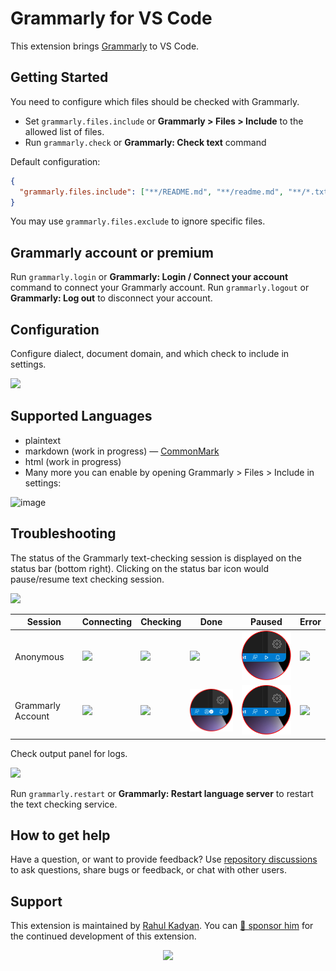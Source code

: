 # Grammarly for VS Code

This extension brings [Grammarly](https://grammarly.com) to VS Code.

## Getting Started

You need to configure which files should be checked with Grammarly.

- Set `grammarly.files.include` or **Grammarly > Files > Include** to the allowed list of files.
- Run `grammarly.check` or **Grammarly: Check text** command

Default configuration:

```json
{
  "grammarly.files.include": ["**/README.md", "**/readme.md", "**/*.txt"]
}
```

You may use `grammarly.files.exclude` to ignore specific files.

## Grammarly account or premium

Run `grammarly.login` or **Grammarly: Login / Connect your account** command to connect your Grammarly account.
Run `grammarly.logout` or **Grammarly: Log out** to disconnect your account.

## Configuration

Configure dialect, document domain, and which check to include in settings.

![](https://github.com/znck/grammarly/raw/HEAD/extension/assets/screenshot-config.png)

## Supported Languages

- plaintext
- markdown (work in progress) — [CommonMark](https://commonmark.org/)
- html (work in progress)
- Many more you can enable by opening Grammarly > Files > Include in settings:

![image](https://user-images.githubusercontent.com/120114860/208191020-702c5053-7a97-469e-bde1-bdada021ed90.png)


## Troubleshooting

The status of the Grammarly text-checking session is displayed on the status bar (bottom right). Clicking on the status bar icon would pause/resume text checking session.

![](https://github.com/znck/grammarly/raw/HEAD/extension/assets/staturbar.png)

| Session           | Connecting                          | Checking                          | Done                               | Paused                          | Error                          |
| ----------------- | ----------------------------------- | --------------------------------- | ---------------------------------- | ------------------------------- | ------------------------------ |
| Anonymous         | ![](https://github.com/znck/grammarly/raw/HEAD/extension/assets/status-connecting.png) | ![](https://github.com/znck/grammarly/raw/HEAD/extension/assets/status-checking.png) | ![](https://github.com/znck/grammarly/raw/HEAD/extension/assets/status-done.png)      | ![](https://github.com/znck/grammarly/raw/HEAD/extension/assets/status-paused.png) | ![](https://github.com/znck/grammarly/raw/HEAD/extension/assets/status-error.png) |
| Grammarly Account | ![](https://github.com/znck/grammarly/raw/HEAD/extension/assets/status-connecting.png) | ![](https://github.com/znck/grammarly/raw/HEAD/extension/assets/status-checking.png) | ![](https://github.com/znck/grammarly/raw/HEAD/extension/assets/status-connected.png) | ![](https://github.com/znck/grammarly/raw/HEAD/extension/assets/status-paused.png) | ![](https://github.com/znck/grammarly/raw/HEAD/extension/assets/status-error.png) |

Check output panel for logs.

![](https://github.com/znck/grammarly/raw/HEAD/extension/assets/screenshot-output-panel.png)

Run `grammarly.restart` or **Grammarly: Restart language server** to restart the text checking service.

## How to get help

Have a question, or want to provide feedback? Use [repository discussions](https://github.com/znck/grammarly/discussions) to ask questions, share bugs or feedback, or chat with other users.

## Support

This extension is maintained by [Rahul Kadyan](https://github.com/znck). You can [💖 sponsor him](https://github.com/sponsors/znck) for the continued development of this extension.

<p align="center">
  <a href="https://cdn.jsdelivr.net/gh/znck/sponsors@main/sponsors.svg">
    <img src='https://cdn.jsdelivr.net/gh/znck/sponsors@main/sponsors.png'/>
  </a>
</p>

<br>
<br>
<br>
